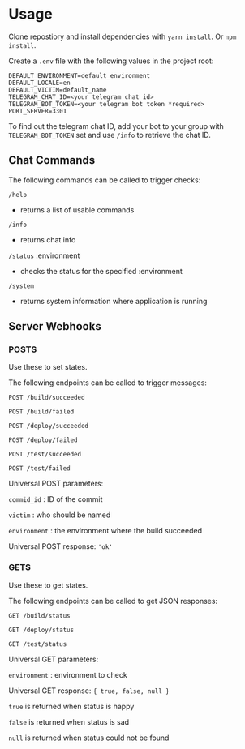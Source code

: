 # Usage

Clone repostiory and install dependencies with `yarn install`. Or `npm install`.

Create a `.env` file with the following values in the project root:

```
DEFAULT_ENVIRONMENT=default_environment
DEFAULT_LOCALE=en
DEFAULT_VICTIM=default_name
TELEGRAM_CHAT_ID=<your telegram chat id>
TELEGRAM_BOT_TOKEN=<your telegram bot token *required>
PORT_SERVER=3301
```

To find out the telegram chat ID, add your bot to your group with `TELEGRAM_BOT_TOKEN`
set and use `/info` to retrieve the chat ID.

## Chat Commands
The following commands can be called to trigger checks:

`/help`
- returns a list of usable commands

`/info`
- returns chat info

`/status` :environment
- checks the status for the specified :environment

`/system`
- returns system information where application is running

## Server Webhooks

### POSTS
Use these to set states.

The following endpoints can be called to trigger messages:

`POST /build/succeeded`

`POST /build/failed`

`POST /deploy/succeeded`

`POST /deploy/failed`

`POST /test/succeeded`

`POST /test/failed`

Universal POST parameters:

`commid_id` : ID of the commit

`victim` : who should be named

`environment` : the environment where the build succeeded

Universal POST response: `'ok'`

### GETS
Use these to get states.

The following endpoints can be called to get JSON responses:

`GET /build/status`

`GET /deploy/status`

`GET /test/status`

Universal GET parameters:

`environment` : environment to check

Universal GET response: `{ true, false, null }`

`true` is returned when status is happy

`false` is returned when status is sad

`null` is returned when status could not be found
